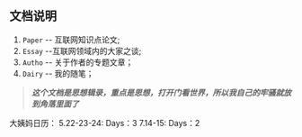 ## 文档说明

1. `Paper` -- 互联网知识点论文;
2. `Essay` --互联网领域内的大家之谈;
3. `Autho` -- 关于作者的专题文章；  
4. `Dairy` -- 我的随笔；



>  ***这个文档是思想辑录，重点是思想，打开门看世界，所以我自己的牢骚就放到角落里面了*** 

大姨妈日历：
5.22-23-24: Days：3
7.14-15: Days：2
